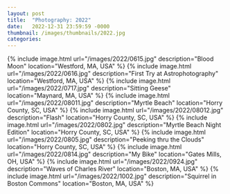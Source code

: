 ```yaml
---
layout: post
title:  "Photography: 2022"
date:   2022-12-31 23:59:59 -0000
thumbnail: /images/thumbnails/2022.jpg
categories: 
---
```

{% include image.html url="/images/2022/0615.jpg" description="Blood Moon" location="Westford, MA, USA" %}
{% include image.html url="/images/2022/0616.jpg" description="First Try at Astrophotography" location="Westford, MA, USA" %}
{% include image.html url="/images/2022/0717.jpg" description="Sitting Geese" location="Maynard, MA, USA" %}
{% include image.html url="/images/2022/08011.jpg" description="Myrtle Beach" location="Horry County, SC, USA" %}
{% include image.html url="/images/2022/08012.jpg" description="Flash" location="Horry County, SC, USA" %}
{% include image.html url="/images/2022/0802.jpg" description="Myrtle Beach Night Edition" location="Horry County, SC, USA" %}
{% include image.html url="/images/2022/0805.jpg" description="Peeking thru the Clouds" location="Horry County, SC, USA" %}
{% include image.html url="/images/2022/0814.jpg" description="My Bike" location="Gates Mills, OH, USA" %}
{% include image.html url="/images/2022/0924.jpg" description="Waves of Charles River" location="Boston, MA, USA" %}
{% include image.html url="/images/2022/1002.jpg" description="Squirrel in Boston Commons" location="Boston, MA, USA" %}
